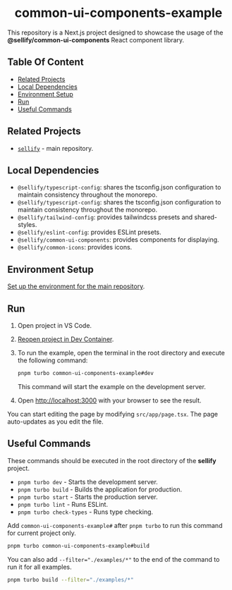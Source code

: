<h1 align="center">
    common-ui-components-example
</h1>

This repository is a Next.js project designed to showcase the usage of the __@sellify/common-ui-components__ React component library.

## Table Of Content

- [Related Projects](#related-projects)
- [Local Dependencies](#local-dependencies)
- [Environment Setup](#environment-setup)
- [Run](#run)
- [Useful Commands](#useful-commands)

## Related Projects

- [`sellify`](https://github.com/Xamarsia/sellify/README.md) - main repository.

## Local Dependencies

- `@sellify/typescript-config`: shares the tsconfig.json configuration to maintain consistency throughout the monorepo.
- `@sellify/typescript-config`: shares the tsconfig.json configuration to maintain consistency throughout the monorepo.
- `@sellify/tailwind-config`: provides tailwindcss presets and shared-styles.
- `@sellify/eslint-config`:  provides ESLint presets.
- `@sellify/common-ui-components`: provides components for displaying.
- `@sellify/common-icons`: provides icons.

## Environment Setup

[Set up the environment for the main repository](https://github.com/Xamarsia/sellify#environment-setup).

## Run

1. Open project in VS Code.
2. [Reopen project in Dev Container](https://code.visualstudio.com/docs/devcontainers/containers).
3. To run the example, open the terminal in the root directory and execute the following command:

    ```bash
    pnpm turbo common-ui-components-example#dev
    ```

    This command will start the example on the development server.
4. Open [http://localhost:3000](http://localhost:3000) with your browser to see the result.

You can start editing the page by modifying `src/app/page.tsx`. The page auto-updates as you edit the file.

## Useful Commands

These commands should be executed in the root directory of the __sellify__ project.

- `pnpm turbo dev` - Starts the development server.
- `pnpm turbo build` - Builds the application for production.
- `pnpm turbo start` - Starts the production server.
- `pnpm turbo lint` - Runs ESLint.
- `pnpm turbo check-types` - Runs type checking.

Add `common-ui-components-example#` after `pnpm turbo` to run this command for current project only.

```bash
pnpm turbo common-ui-components-example#build
```

You can also add  `--filter="./examples/*"` to the end of the command to run it for all examples.

```bash
pnpm turbo build --filter="./examples/*"
```
